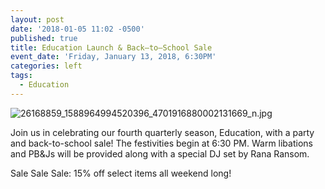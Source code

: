 ```yaml
---
layout: post
date: '2018-01-05 11:02 -0500'
published: true
title: Education Launch & Back–to–School Sale
event_date: 'Friday, January 13, 2018, 6:30PM'
categories: left
tags:
  - Education
---
```

![26168859_1588964994520396_4701916880002131669_n.jpg]({{site.baseurl}}/assets/img/26168859_1588964994520396_4701916880002131669_n.jpg)


Join us in celebrating our fourth quarterly season, Education, with a party and back-to-school sale! The festivities begin at 6:30 PM. Warm libations and PB&Js will be provided along with a special DJ set by Rana Ransom. 

Sale Sale Sale: 15% off select items all weekend long!
